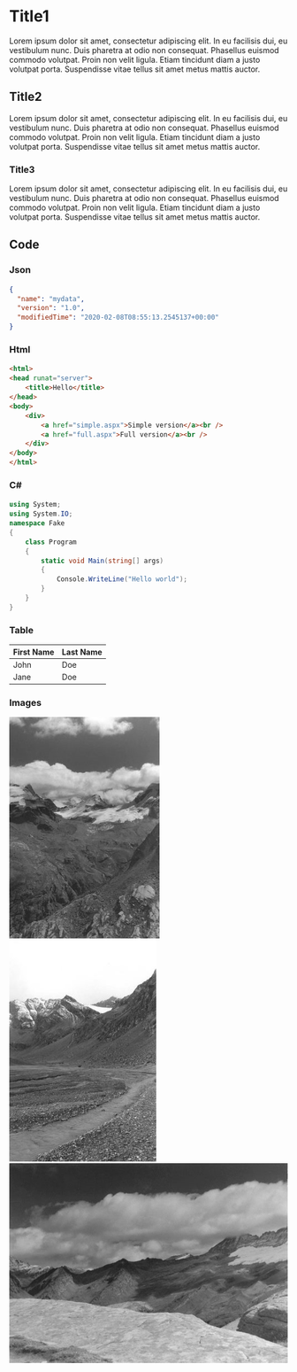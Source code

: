 ﻿# Title1
Lorem ipsum dolor sit amet, consectetur adipiscing elit. In eu facilisis dui, eu vestibulum nunc. Duis pharetra at odio non consequat. Phasellus euismod commodo volutpat. Proin non velit ligula. Etiam tincidunt diam a justo volutpat porta. Suspendisse vitae tellus sit amet metus mattis auctor.
## Title2
Lorem ipsum dolor sit amet, consectetur adipiscing elit. In eu facilisis dui, eu vestibulum nunc. Duis pharetra at odio non consequat. Phasellus euismod commodo volutpat. Proin non velit ligula. Etiam tincidunt diam a justo volutpat porta. Suspendisse vitae tellus sit amet metus mattis auctor.
### Title3
Lorem ipsum dolor sit amet, consectetur adipiscing elit. In eu facilisis dui, eu vestibulum nunc. Duis pharetra at odio non consequat. Phasellus euismod commodo volutpat. Proin non velit ligula. Etiam tincidunt diam a justo volutpat porta. Suspendisse vitae tellus sit amet metus mattis auctor.

## Code

### Json
```json
{
  "name": "mydata",
  "version": "1.0",
  "modifiedTime": "2020-02-08T08:55:13.2545137+00:00"
}
```
### Html
```html
<html>
<head runat="server">
    <title>Hello</title>
</head>
<body>    
    <div>        
        <a href="simple.aspx">Simple version</a><br />
        <a href="full.aspx">Full version</a><br />
    </div>    
</body>
</html>
```


### C#
```csharp
using System;
using System.IO;
namespace Fake
{
    class Program
    {
        static void Main(string[] args)
        {
            Console.WriteLine("Hello world");
        }
    }
}
```

### Table

| First Name| Last Name |
| --- | --- |
| John | Doe |
| Jane | Doe |

### Images

![Picture2](Picture2.jpg)  
![Picture3](Picture3.jpg)  
![Picture1](Picture1.jpg)  
